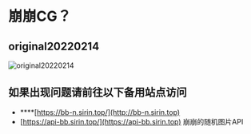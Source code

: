 # 崩崩CG？

## original20220214

![original20220214](https://upload-bbs.mihoyo.com/upload/2022/02/15/5875627/0d0f502ec48992cd1253943ba4d5f690_1315488761313630101.png)

## **如果出现问题请前往以下备用站点访问**

* ****[https://bb-n.sirin.top/](http://bb-n.sirin.top)
* [https://api-bb.sirin.top/](https://api-bb.sirin.top) 崩崩的随机图片API
